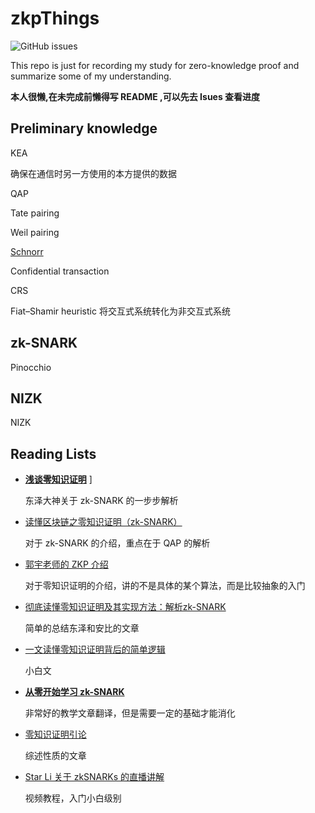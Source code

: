 # zkpThings

![GitHub issues](https://img.shields.io/github/issues/Whisker17/zkpThings)

This repo is just for recording my study for zero-knowledge proof and summarize some of my understanding.

**本人很懒,在未完成前懒得写 README ,可以先去 Isues 查看进度**

## Preliminary knowledge

KEA

确保在通信时另一方使用的本方提供的数据

QAP

Tate pairing

Weil pairing

[Schnorr](https://github.com/Whisker17/zkpThings/issues/2)

Confidential transaction

CRS

Fiat–Shamir heuristic
将交互式系统转化为非交互式系统

## zk-SNARK

Pinocchio


## NIZK

NIZK

## Reading Lists

- [**浅谈零知识证明**](https://github.com/Whisker17/zkpThings/issues/11) ]

  东泽大神关于 zk-SNARK 的一步步解析
  
- [读懂区块链之零知识证明（zk-SNARK）](https://github.com/Whisker17/zkpThings/issues/15)

  对于 zk-SNARK 的介绍，重点在于 QAP 的解析

- [郭宇老师的 ZKP 介绍](https://github.com/Whisker17/zkpThings/issues/12)
  
  对于零知识证明的介绍，讲的不是具体的某个算法，而是比较抽象的入门
  
- [彻底读懂零知识证明及其实现方法：解析zk-SNARK](https://github.com/Whisker17/zkpThings/issues/16)

  简单的总结东泽和安比的文章

- [一文读懂零知识证明背后的简单逻辑](https://github.com/Whisker17/zkpThings/issues/17)
  
  小白文
  
- [**从零开始学习 zk-SNARK**](https://github.com/Whisker17/zkpThings/issues/10)

  非常好的教学文章翻译，但是需要一定的基础才能消化

- [零知识证明引论](https://github.com/Whisker17/zkpThings/issues/19)
  
  综述性质的文章

- [Star Li 关于 zkSNARKs 的直播讲解](https://github.com/Whisker17/zkpThings/issues/13)
  
  视频教程，入门小白级别
